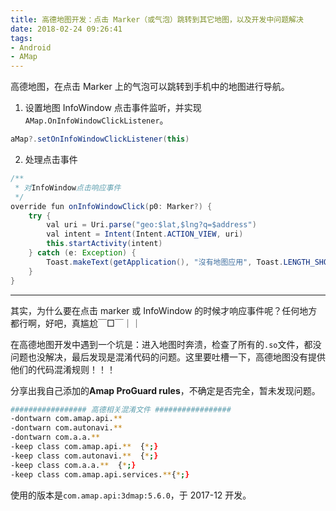 ```yaml
---
title: 高德地图开发：点击 Marker（或气泡）跳转到其它地图，以及开发中问题解决
date: 2018-02-24 09:26:41
tags:
- Android
- AMap
---
```


高德地图，在点击 Marker 上的气泡可以跳转到手机中的地图进行导航。

1. 设置地图 InfoWindow 点击事件监听，并实现`AMap.OnInfoWindowClickListener`。

```java
aMap?.setOnInfoWindowClickListener(this)
```

2. 处理点击事件

```java
/**
 * 对InfoWindow点击响应事件
 */
override fun onInfoWindowClick(p0: Marker?) {
    try {
        val uri = Uri.parse("geo:$lat,$lng?q=$address")
        val intent = Intent(Intent.ACTION_VIEW, uri)
        this.startActivity(intent)
    } catch (e: Exception) {
        Toast.makeText(getApplication(), "沒有地图应用", Toast.LENGTH_SHORT).show()
    }
}
```

---------

其实，为什么要在点击 marker 或 InfoWindow 的时候才响应事件呢？任何地方都行啊，好吧，真尴尬￣□￣｜｜

在高德地图开发中遇到一个坑是：进入地图时奔溃，检查了所有的`.so`文件，都没问题也没解决，最后发现是混淆代码的问题。这里要吐槽一下，高德地图没有提供他们的代码混淆规则！！！

分享出我自己添加的**Amap ProGuard rules**，不确定是否完全，暂未发现问题。

```bash
################# 高德相关混淆文件 #################
-dontwarn com.amap.api.**
-dontwarn com.autonavi.**
-dontwarn com.a.a.**
-keep class com.amap.api.**  {*;}
-keep class com.autonavi.**  {*;}
-keep class com.a.a.**  {*;}
-keep class com.amap.api.services.**{*;}
```

使用的版本是`com.amap.api:3dmap:5.6.0`，于 2017-12 开发。


